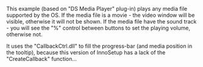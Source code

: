 This example (based on "DS Media Player" plug-in) plays any media file supported by the OS. If the media file is a movie - the video window will be visible, otherwise it will not be shown. If the media file have the sound track - you will see the "%" control between buttons to set the playing volume, otherwise not.

It uses the "CallbackCtrl.dll" to fill the progress-bar (and media position in the tooltip), because this version of InnoSetup has a lack of the "CreateCallback" function...